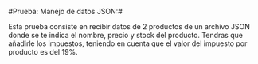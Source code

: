 #Prueba: Manejo de datos JSON:#

Esta prueba consiste en recibir datos de 2 productos de un archivo JSON donde se te indica el nombre, precio y stock del producto. Tendras que añadirle los impuestos, teniendo en cuenta que el valor del impuesto por producto es del 19%.